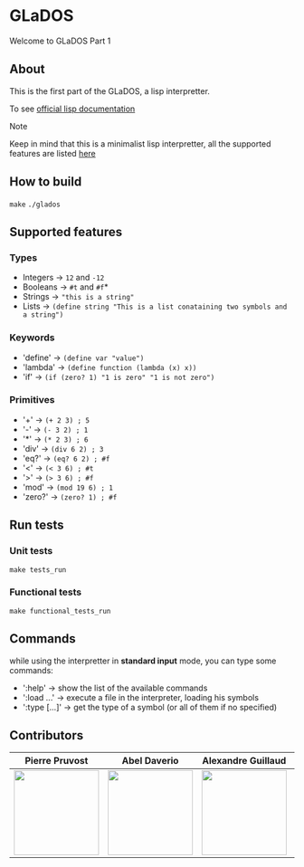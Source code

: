# GLaDOS

Welcome to GLaDOS Part 1

## About

This is the first part of the GLaDOS, a lisp interpretter.

To see [official lisp documentation](https://lisp-docs.github.io/cl-language-reference/chap-2/c-b-character-syntax)
> [!NOTE]
> Keep in mind that this is a minimalist lisp interpretter, all the supported features are listed [here](#supported-features)

## How to build

`make`
`./glados`

## Supported features

### Types

- Integers -> `12` and `-12`
- Booleans -> `#t` and `#f`*
- Strings -> `"this is a string"`
- Lists -> `(define string "This is a list conataining two symbols and a string")`

### Keywords

- 'define' -> `(define var "value")`
- 'lambda' -> `(define function (lambda (x) x))`
- 'if' -> `(if (zero? 1) "1 is zero" "1 is not zero")`

### Primitives

- '+' -> `(+ 2 3) ; 5`
- '-' -> `(- 3 2) ; 1`
- '*' -> `(* 2 3) ; 6`
- 'div' -> `(div 6 2) ; 3`
- 'eq?' -> `(eq? 6 2) ; #f`
- '<' -> `(< 3 6) ; #t`
- '>' -> `(> 3 6) ; #f`
- 'mod' -> `(mod 19 6) ; 1`
- 'zero?' -> `(zero? 1) ; #f`

## Run tests

### Unit tests

`make tests_run`

### Functional tests

`make functional_tests_run`

## Commands

while using the interpretter in **standard input** mode, you can type some commands:

- ':help' -> show the list of the available commands
- ':load <file>...' -> execute a file in the interpreter, loading his symbols
- ':type [<symbol>...]' -> get the type of a symbol (or all of them if no specified)

## Contributors
| Pierre Pruvost | Abel Daverio | Alexandre Guillaud | Sami Hamrouni | Paul Berlioz |
|--|--|--|--|--|
| <img src="https://github.com/PierrePruvost03.png" width="150em"/> | <img src="https://github.com/abeldaverio.png" width="150em"/> | <img src="https://github.com/LixiosDelios.png" width="150em"/> | <img src="https://github.com/PouletHalal.png" width="150em"/> | <img src="https://github.com/PoloTheAspicot.png" width="150em"/> |
